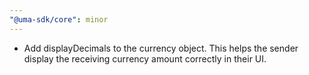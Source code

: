 ```yaml
---
"@uma-sdk/core": minor
---
```


- Add displayDecimals to the currency object. This helps the sender display the receiving currency amount correctly in their UI.
